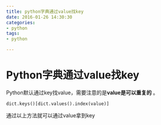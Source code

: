 ```yaml
---
title: python字典通过value找key
date: 2016-01-26 14:30:30
categories:
- python
tags:
- python

---
```


# Python字典通过value找key
Python默认通过key找value，需要注意的是**value是可以重复的** 。  
 
	dict.keys()[dict.values().index(value)]
  
通过以上方法就可以通过value拿到key